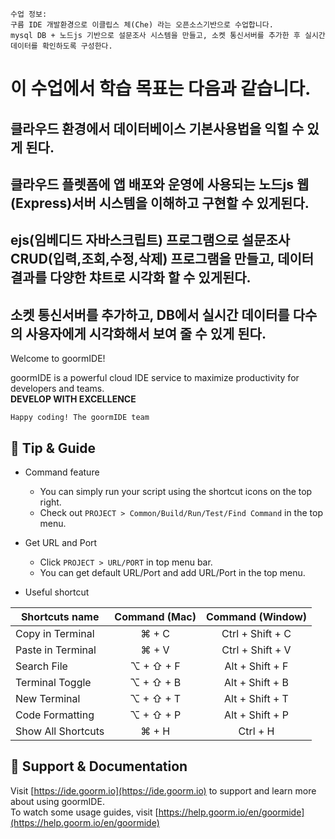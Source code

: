 ```
수업 정보:
구름 IDE 개발환경으로 이클립스 체(Che) 라는 오픈소스기반으로 수업합니다.
mysql DB + 노드js 기반으로 설문조사 시스템을 만들고, 소켓 통신서버를 추가한 후 실시간 데이터를 확인하도록 구성한다.
```

# 이 수업에서 학습 목표는 다음과 같습니다.
## 클라우드 환경에서 데이터베이스 기본사용법을 익힐 수 있게 된다.
## 클라우드 플렛폼에 앱 배포와 운영에 사용되는 노드js 웹(Express)서버 시스템을 이해하고 구현할 수 있게된다.
## ejs(임베디드 자바스크립트) 프로그램으로 설문조사 CRUD(입력,조회,수정,삭제) 프로그램을 만들고, 데이터 결과를 다양한 챠트로 시각화 할 수 있게된다.
## 소켓 통신서버를 추가하고, DB에서 실시간 데이터를 다수의 사용자에게 시각화해서 보여 줄 수 있게 된다.

Welcome to goormIDE!

goormIDE is a powerful cloud IDE service to maximize productivity for developers and teams.  
**DEVELOP WITH EXCELLENCE**  

`Happy coding! The goormIDE team`


## 🔧 Tip & Guide

* Command feature
	* You can simply run your script using the shortcut icons on the top right.
	* Check out `PROJECT > Common/Build/Run/Test/Find Command` in the top menu.
	
* Get URL and Port
	* Click `PROJECT > URL/PORT` in top menu bar.
	* You can get default URL/Port and add URL/Port in the top menu.

* Useful shortcut
	
| Shortcuts name     | Command (Mac) | Command (Window) |
| ------------------ | :-----------: | :--------------: |
| Copy in Terminal   | ⌘ + C         | Ctrl + Shift + C |
| Paste in Terminal  | ⌘ + V         | Ctrl + Shift + V |
| Search File        | ⌥ + ⇧ + F     | Alt + Shift + F  |
| Terminal Toggle    | ⌥ + ⇧ + B     | Alt + Shift + B  |
| New Terminal       | ⌥ + ⇧ + T     | Alt + Shift + T  |
| Code Formatting    | ⌥ + ⇧ + P     | Alt + Shift + P  |
| Show All Shortcuts | ⌘ + H         | Ctrl + H         |

## 💬 Support & Documentation

Visit [https://ide.goorm.io](https://ide.goorm.io) to support and learn more about using goormIDE.  
To watch some usage guides, visit [https://help.goorm.io/en/goormide](https://help.goorm.io/en/goormide)
